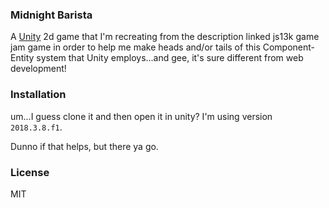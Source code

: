 ### Midnight Barista

A [Unity]() 2d game that I'm recreating from the description linked js13k game jam game in order to help me make heads and/or tails of this Component-Entity system that Unity employs...and gee, it's sure different from web development!


### Installation

um...I guess clone it and then open it in unity? I'm using version `2018.3.8.f1`.

Dunno if that helps, but there ya go.

### License

MIT
